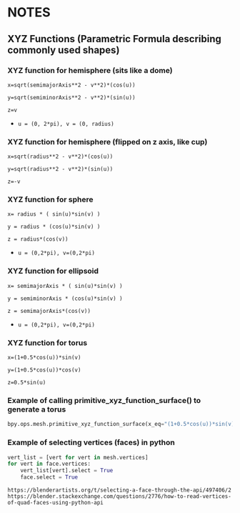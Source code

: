 # NOTES

## XYZ Functions (Parametric Formula describing commonly used shapes)

### XYZ function for hemisphere (sits like a dome)

`x=sqrt(semimajorAxis**2 - v**2)*(cos(u))`

`y=sqrt(semiminorAxis**2 - v**2)*(sin(u))`

`z=v`

* `u = (0, 2*pi), v = (0, radius)`
  
### XYZ function for hemisphere (flipped on z axis, like cup)

`x=sqrt(radius**2 - v**2)*(cos(u))`

`y=sqrt(radius**2 - v**2)*(sin(u))`

`z=-v`

### XYZ function for sphere

`x= radius * ( sin(u)*sin(v) )`

`y = radius * (cos(u)*sin(v) )`

`z = radius*(cos(v))`

* `u = (0,2*pi), v=(0,2*pi)`

### XYZ function for ellipsoid

`x= semimajorAxis * ( sin(u)*sin(v) )`

`y = semiminorAxis * (cos(u)*sin(v) )`

`z = semimajorAxis*(cos(v))`

* `u = (0,2*pi), v=(0,2*pi)`

### XYZ function for torus

`x=(1+0.5*cos(u))*sin(v)`

`y=(1+0.5*cos(u))*cos(v)`

`z=0.5*sin(u)`

### Example of calling primitive_xyz_function_surface() to generate a torus

```python
bpy.ops.mesh.primitive_xyz_function_surface(x_eq="(1+0.5*cos(u))*sin(v)", y_eq="(1+0.5*cos(u))*cos(v)", z_eq="0.5*sin(u)", range_u_min=0, range_u_max=6.28319, range_u_step=32, wrap_u=False, range_v_min=0, range_v_max=6.28319, range_v_step=128, wrap_v=False, close_v=False, n_eq=1, a_eq="0", b_eq="0", c_eq="0", f_eq="0", g_eq="0", h_eq="0")
```

### Example of selecting vertices (faces) in python 

```python
vert_list = [vert for vert in mesh.vertices]
for vert in face.vertices:
    vert_list[vert].select = True
    face.select = True
```

```shell
https://blenderartists.org/t/selecting-a-face-through-the-api/497406/2
https://blender.stackexchange.com/questions/2776/how-to-read-vertices-of-quad-faces-using-python-api
```

